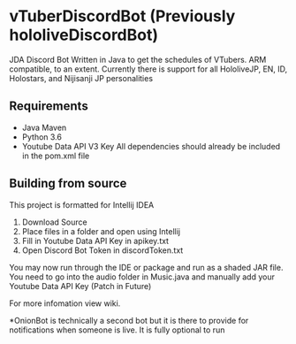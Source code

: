 # vTuberDiscordBot (Previously hololiveDiscordBot)
JDA Discord Bot Written in Java to get the schedules of VTubers. ARM compatible, to an extent.
Currently there is support for all HololiveJP, EN, ID, Holostars, and Nijisanji JP personalities

## Requirements 
- Java Maven
- Python 3.6
- Youtube Data API V3 Key
All dependencies should already be included in the pom.xml file 

## Building from source
This project is formatted for Intellij IDEA 
1. Download Source
2. Place files in a folder and open using Intellij
3. Fill in Youtube Data API Key in apikey.txt
4. Open Discord Bot Token in discordToken.txt

You may now run through the IDE or package and run as a shaded JAR file. 
You need to go into the audio folder in Music.java and manually add your Youtube Data API Key (Patch in Future)

For more infomation view wiki.

*OnionBot is technically a second bot but it is there to provide for notifications when someone is live. It is fully optional to run
